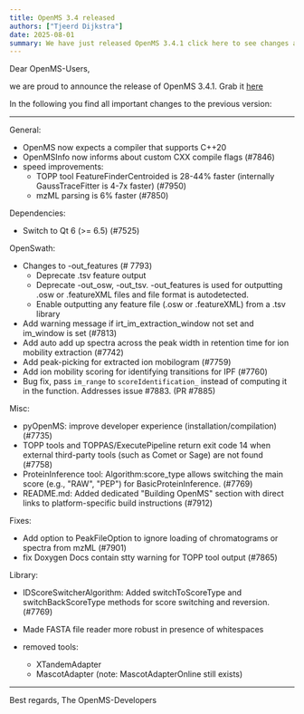```yaml
---
title: OpenMS 3.4 released
authors: ["Tjeerd Dijkstra"]
date: 2025-08-01
summary: We have just released OpenMS 3.4.1 click here to see changes and improvements
---
```


Dear OpenMS-Users,

we are proud to announce the release of OpenMS 3.4.1. Grab it <a href="https://abibuilder.cs.uni-tuebingen.de/archive/openms/OpenMSInstaller/release/3.4">here</a>

In the following you find all important changes to the previous version:

------------------------------------------------------------------------------------------

General:
- OpenMS now expects a compiler that supports C++20
- OpenMSInfo now informs about custom CXX compile flags (#7846)
- speed improvements:
  - TOPP tool FeatureFinderCentroided is 28-44% faster (internally GaussTraceFitter is 4-7x faster) (#7950)
  - mzML parsing is 6% faster (#7850)
  
Dependencies:
- Switch to Qt 6 (>= 6.5)  (#7525)

OpenSwath:
- Changes to -out_features (# 7793)
	- Deprecate .tsv feature output
	- Deprecate -out_osw, -out_tsv. -out_features is used for outputting .osw or .featureXML files and file format is autodetected.
	- Enable outputting any feature file (.osw or .featureXML) from a .tsv library 
- Add warning message if irt_im_extraction_window not set and im_window is set (#7813)
- Add auto add up spectra across the peak width in retention time for ion mobility extraction (#7742)
- Add peak-picking for extracted ion mobilogram (#7759)
- Add ion mobility scoring for identifying transitions for IPF (#7760)
- Bug fix, pass `im_range` to `scoreIdentification_` instead of computing it in the function. Addresses issue #7883. (PR #7885)

Misc:
- pyOpenMS: improve developer experience (installation/compilation) (#7735)
- TOPP tools and TOPPAS/ExecutePipeline return exit code 14 when external third-party tools (such as Comet or Sage) are not found (#7758)
- ProteinInference tool: Algorithm:score_type allows switching the main score (e.g., "RAW", "PEP") for BasicProteinInference. (#7769)
- README.md: Added dedicated "Building OpenMS" section with direct links to platform-specific build instructions (#7912)

Fixes:
- Add option to PeakFileOption to ignore loading of chromatograms or spectra from mzML (#7901)
- fix Doxygen Docs contain stty warning for TOPP tool output (#7865)

Library:
- IDScoreSwitcherAlgorithm: Added switchToScoreType and switchBackScoreType methods for score switching and reversion. (#7769)
- Made FASTA file reader more robust in presence of whitespaces

- removed tools:
  - XTandemAdapter
  - MascotAdapter (note: MascotAdapterOnline still exists)

------------------------------------------------------------------------------------------

Best regards,
The OpenMS-Developers

